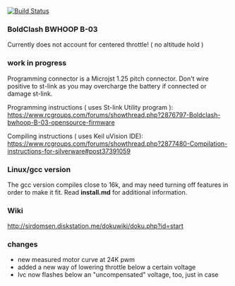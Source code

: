 [![Build Status](https://travis-ci.org/silver13/BoldClash-BWHOOP-B-03.svg?branch=master)](https://travis-ci.org/silver13/BoldClash-BWHOOP-B-03)

### BoldClash BWHOOP B-03

Currently does not account for centered throttle! ( no altitude hold )

### work in progress
Programming connector is a Microjst 1.25 pitch connector. Don't wire positive to st-link as you may overcharge the battery if connected or damage st-link.

Programming instructions ( uses St-link Utility program ):
https://www.rcgroups.com/forums/showthread.php?2876797-Boldclash-bwhoop-B-03-opensource-firmware

Compiling instructions ( uses Keil uVision IDE):
https://www.rcgroups.com/forums/showthread.php?2877480-Compilation-instructions-for-silverware#post37391059

### Linux/gcc version
The gcc version compiles close to 16k, and may need turning off features in order to make it fit. Read __install.md__ for additional information.

### Wiki
http://sirdomsen.diskstation.me/dokuwiki/doku.php?id=start

### changes

* new measured motor curve at 24K pwm
* added a new way of lowering throttle below a certain voltage
* lvc now flashes below an "uncompensated" voltage, too, just in case
